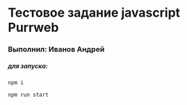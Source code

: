 # Тестовое задание javascript Purrweb

### Выполнил: Иванов Андрей

##### для запуска:

```
npm i

npm run start
```
